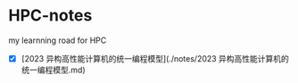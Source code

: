 # HPC-notes
my learnning road for HPC

- [x] [2023 异构高性能计算机的统一编程模型](./notes/2023 异构高性能计算机的统一编程模型.md)

